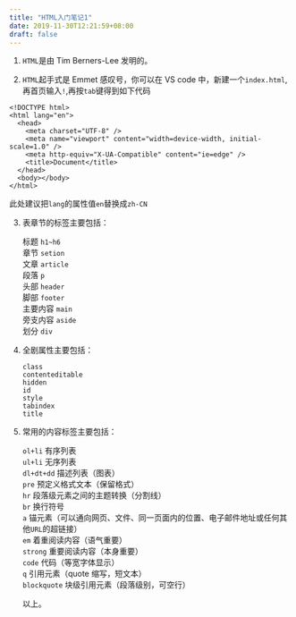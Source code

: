 ```yaml
---
title: "HTML入门笔记1"
date: 2019-11-30T12:21:59+08:00
draft: false
---
```


1. `HTML`是由 Tim Berners-Lee 发明的。

2. `HTML`起手式是 Emmet 感叹号，你可以在 VS code 中，新建一个`index.html`,再首页输入`!`,再按`tab`键得到如下代码

```
<!DOCTYPE html>
<html lang="en">
  <head>
    <meta charset="UTF-8" />
    <meta name="viewport" content="width=device-width, initial-scale=1.0" />
    <meta http-equiv="X-UA-Compatible" content="ie=edge" />
    <title>Document</title>
  </head>
  <body></body>
</html>
```

此处建议把`lang`的属性值`en`替换成`zh-CN`

3. 表章节的标签主要包括：

   标题 `h1~h6`  
   章节 `setion`  
   文章 `article`  
   段落 `p`  
   头部 `header`  
   脚部 `footer`  
   主要内容 `main`  
   旁支内容 `aside`  
   划分 `div`

4. 全剧属性主要包括：

   `class`  
   `contenteditable`  
   `hidden`  
   `id`  
   `style`  
   `tabindex`  
   `title`

5. 常用的内容标签主要包括：

   `ol+li` 有序列表  
   `ul+li` 无序列表  
   `dl+dt+dd` 描述列表（图表）  
   `pre` 预定义格式文本（保留格式）  
   `hr` 段落级元素之间的主题转换（分割线）  
   `br` 换行符号  
   `a` 锚元素（可以通向网页、文件、同一页面内的位置、电子邮件地址或任何其他`URL`的超链接）  
   `em` 着重阅读内容（语气重要）  
   `strong` 重要阅读内容（本身重要）  
   `code` 代码（等宽字体显示）  
   `q` 引用元素（quote 缩写，短文本）  
   `blockquote` 块级引用元素（段落级别，可空行）

   以上。
